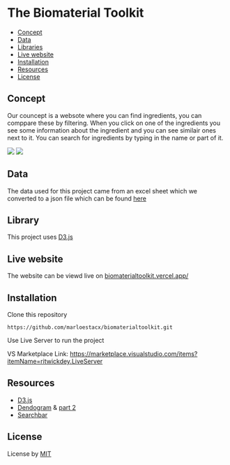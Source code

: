 # The Biomaterial Toolkit

* [Concept](https://github.com/marloestacx/biomaterialtoolkit#Concept)
* [Data](https://github.com/marloestacx/biomaterialtoolkit#Data)
* [Libraries](https://github.com/marloestacx/biomaterialtoolkit#Libraries)
* [Live website](https://github.com/marloestacx/biomaterialtoolkit#Live-website)
* [Installation](https://github.com/marloestacx/biomaterialtoolkit#Installation)
* [Resources](https://github.com/marloestacx/biomaterialtoolkit#Resources)
* [License](https://github.com/marloestacx/biomaterialtoolkit#License)


## Concept

Our councept is a websote where you can find ingredients, you can comppare these by filtering. When you click on one of the ingredients you see some information about the ingredient and you can see similair ones next to it. You can search for ingredients by typing in the name or part of it.

<img src="https://github.com/marloestacx/biomaterialtoolkit/blob/main/images/readme/1.png">
<img src="https://github.com/marloestacx/biomaterialtoolkit/blob/main/images/readme/2.png">

## Data
The data used for this project came from an excel sheet which we converted to a json file which can be found [here](https://github.com/marloestacx/biomaterialtoolkit/blob/main/data.json)

## Library
This project uses [D3.js](https://d3js.org) 

## Live website
The website can be viewd live on [biomaterialtoolkit.vercel.app/](https://biomaterialtoolkit.vercel.app)

## Installation

Clone this repository

`https://github.com/marloestacx/biomaterialtoolkit.git`

Use Live Server to run the project

VS Marketplace Link: https://marketplace.visualstudio.com/items?itemName=ritwickdey.LiveServer

## Resources
* [D3.js](https://d3js.org)
* [Dendogram](https://www.meccanismocomplesso.org/en/dendrogram-d3-parte1/) & [part 2](https://www.meccanismocomplesso.org/en/dendrogram-d3-parte2/)
* [Searchbar](https://stackoverflow.com/questions/50361571/d3-chart-with-search-box)

## License

License by [MIT](https://github.com/lottekoblens/mchart/blob/master/LICENSE)
